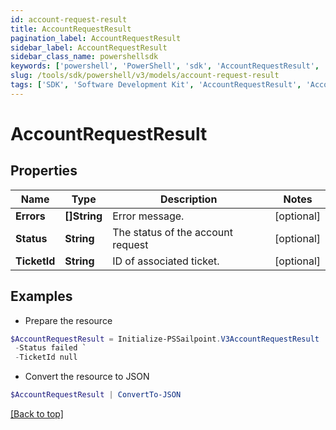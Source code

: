 ```yaml
---
id: account-request-result
title: AccountRequestResult
pagination_label: AccountRequestResult
sidebar_label: AccountRequestResult
sidebar_class_name: powershellsdk
keywords: ['powershell', 'PowerShell', 'sdk', 'AccountRequestResult', 'AccountRequestResult'] 
slug: /tools/sdk/powershell/v3/models/account-request-result
tags: ['SDK', 'Software Development Kit', 'AccountRequestResult', 'AccountRequestResult']
---
```



# AccountRequestResult

## Properties

Name | Type | Description | Notes
------------ | ------------- | ------------- | -------------
**Errors** | **[]String** | Error message. | [optional] 
**Status** | **String** | The status of the account request | [optional] 
**TicketId** | **String** | ID of associated ticket. | [optional] 

## Examples

- Prepare the resource
```powershell
$AccountRequestResult = Initialize-PSSailpoint.V3AccountRequestResult  -Errors null `
 -Status failed `
 -TicketId null
```

- Convert the resource to JSON
```powershell
$AccountRequestResult | ConvertTo-JSON
```


[[Back to top]](#) 


